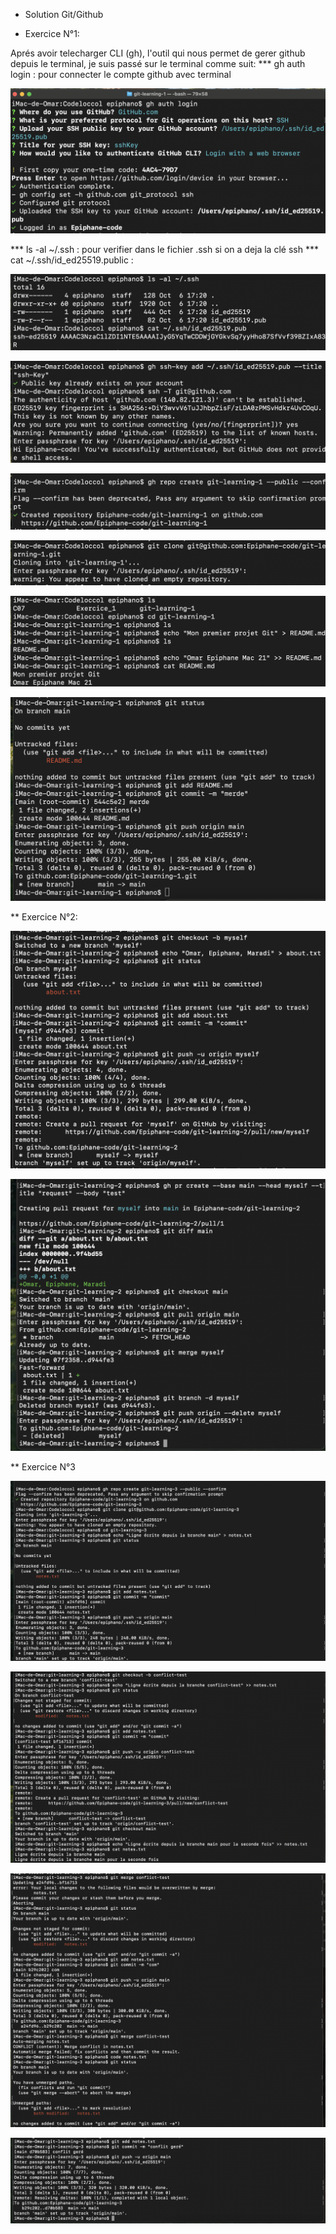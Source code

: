 * Solution Git/Github


* Exercice N°1:

Aprés avoir telecharger CLI (gh), l'outil qui nous permet de gerer github depuis le terminal, je suis passé sur le terminal comme suit:
*** gh auth login : pour connecter le compte github avec terminal


![](./assets/1_1.png)

*** ls -al ~/.ssh : pour verifier dans le fichier .ssh si on a deja la clé ssh
*** cat ~/.ssh/id_ed25519.public : 

![](./assets/1_2.png)

![](./assets/1_3.png)

![](./assets/1_4.png)

![](./assets/1_5.png)

![](./assets/1_6.png)

![](./assets/1_7.png)



** Exercice N°2:

![](./assets/2_1.png)

![](./assets/2_2.png)



** Exercice N°3

![](./assets/3_1.png)

![](./assets/3_2.png)

![](./assets/3_3.png)

![](./assets/3_4.png)


